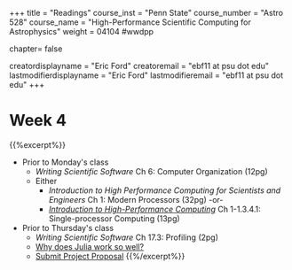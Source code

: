 +++
title = "Readings"
course_inst = "Penn State"
course_number = "Astro 528"
course_name = "High-Performance Scientific Computing for Astrophysics"
weight = 04104  #wwdpp

chapter= false

creatordisplayname = "Eric Ford"
creatoremail = "ebf11 at psu dot edu"
lastmodifierdisplayname = "Eric Ford"
lastmodifieremail = "ebf11 at psu dot edu"
+++


# Week 4
{{%excerpt%}}
- Prior to Monday's class
   + _Writing Scientific Software_ Ch 6: Computer Organization (12pg)
   +  Either
      + _Introduction to High Performance Computing for Scientists and Engineers_ Ch 1: Modern Processors (32pg) -or-
      + [_Introduction to High-Performance Computing_](http://dx.doi.org/10.5281/zenodo.49897) Ch 1-1.3.4.1: Single-processor Computing (13pg)
- Prior to Thursday's class
   + _Writing Scientific Software_ Ch 17.3: Profiling (2pg)
   + [Why does Julia work so well?](http://ucidatascienceinitiative.github.io/IntroToJulia/Html/WhyJulia)
   + [Submit Project Proposal](/lessons/week4/project)
{{%/excerpt%}}
